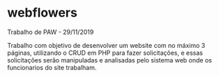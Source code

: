 # webflowers
Trabalho de PAW - 29/11/2019

Trabalho com objetivo de desenvolver um website com no máximo 3 páginas, utilizando o CRUD em PHP para fazer solicitações, e essas solicitações serão manipuladas e analisadas pelo sistema web onde os funcionarios do site trabalham.
